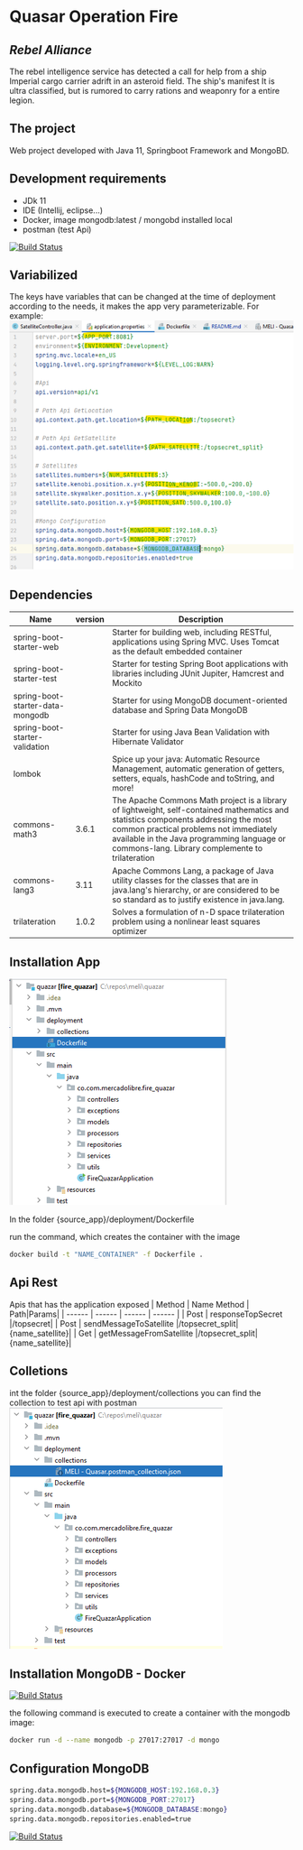 # Quasar Operation Fire
## _Rebel Alliance_

The rebel intelligence service has detected a call for help from a ship
Imperial cargo carrier adrift in an asteroid field. The ship's manifest
It is ultra classified, but is rumored to carry rations and weaponry for a
entire legion.

## The project
Web project developed with Java 11, Springboot Framework and MongoBD.

## Development requirements 
- JDk 11
- IDE (Intellij, eclipse...)
- Docker, image mongodb:latest / mongobd installed local
- postman (test Api)

[![Build Status](https://ertan-toker.de/wp-content/uploads/2018/04/spring-boot-project-logo-2-256x256.png)]()

## Variabilized 
The keys have variables that can be changed at the time of deployment according to the needs, it makes the app very parameterizable. For example:
[![Build Status](./parametrizable_deploy.png)]()

## Dependencies

| Name | version | Description |
| ------ | ------ | ------ |
| spring-boot-starter-web |  | Starter for building web, including RESTful, applications using Spring MVC. Uses Tomcat as the default embedded container|
| spring-boot-starter-test |  | Starter for testing Spring Boot applications with libraries including JUnit Jupiter, Hamcrest and Mockito|
|spring-boot-starter-data-mongodb| | Starter for using MongoDB document-oriented database and Spring Data MongoDB|
|spring-boot-starter-validation| |Starter for using Java Bean Validation with Hibernate Validator |
|lombok| |Spice up your java: Automatic Resource Management, automatic generation of getters, setters, equals, hashCode and toString, and more! |
|commons-math3 | 3.6.1 |The Apache Commons Math project is a library of lightweight, self-contained mathematics and statistics components addressing the most common practical problems not immediately available in the Java programming language or commons-lang. Library complemente to trilateration |
|commons-lang3| 3.11 | Apache Commons Lang, a package of Java utility classes for the classes that are in java.lang's hierarchy, or are considered to be so standard as to justify existence in java.lang.|
|trilateration| 1.0.2|Solves a formulation of n-D space trilateration problem using a nonlinear least squares optimizer |

## Installation App
[![Build Status](./folder_docker.png)]()


In the folder {source_app}/deployment/Dockerfile

run the command, which creates the container with the image
```sh
docker build -t "NAME_CONTAINER" -f Dockerfile .
```


## Api Rest
Apis that has the application exposed
| Method | Name Method | Path|Params|
| ------ | ------ | ------ | ------ |
| Post | responseTopSecret |/topsecret|
| Post | sendMessageToSatellite |/topsecret_split|{name_satellite}|
| Get | getMessageFromSatellite |/topsecret_split|{name_satellite}|

## Colletions
int the folder {source_app}/deployment/collections
you can find the collection to test api with postman
[![Build Status](./collection_postman.png)]()

## Installation MongoDB - Docker 
[![Build Status](https://d1.awsstatic.com/acs/characters/Logos/Docker-Logo_Horizontel_279x131.b8a5c41e56b77706656d61080f6a0217a3ba356d.png)]()

the following command is executed to create a container with the mongodb image:
```sh
docker run -d --name mongodb -p 27017:27017 -d mongo
```

## Configuration MongoDB
```sh
spring.data.mongodb.host=${MONGODB_HOST:192.168.0.3}
spring.data.mongodb.port=${MONGODB_PORT:27017}
spring.data.mongodb.database=${MONGODB_DATABASE:mongo}
spring.data.mongodb.repositories.enabled=true
```


[![Build Status](https://travis-ci.org/joemccann/dillinger.svg?branch=master)](https://travis-ci.org/joemccann/dillinger)
